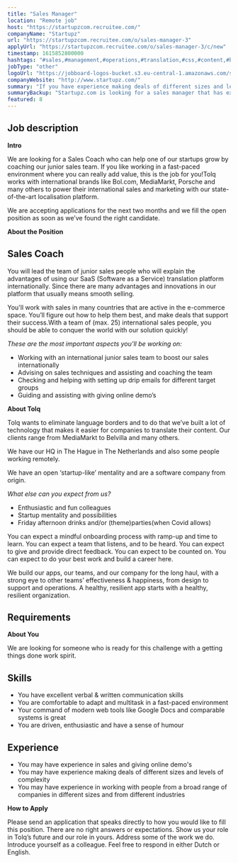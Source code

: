 ```yaml
---
title: "Sales Manager"
location: "Remote job"
host: "https://startupzcom.recruitee.com/"
companyName: "Startupz"
url: "https://startupzcom.recruitee.com/o/sales-manager-3"
applyUrl: "https://startupzcom.recruitee.com/o/sales-manager-3/c/new"
timestamp: 1615852800000
hashtags: "#sales,#management,#operations,#translation,#css,#content,#branding,#ui/ux,#marketing,#office"
jobType: "other"
logoUrl: "https://jobboard-logos-bucket.s3.eu-central-1.amazonaws.com/startupz-com"
companyWebsite: "http://www.startupz.com/"
summary: "If you have experience making deals of different sizes and levels of complexity, Startupz is looking for someone with your skillset."
summaryBackup: "Startupz.com is looking for a sales manager that has experience in: #sales, #css, #operations."
featured: 8
---
```


## Job description

**Intro**

We are looking for a Sales Coach who can help one of our startups grow by coaching our junior sales team. If you like working in a fast-paced environment where you can really add value, this is the job for you!Tolq works with international brands like Bol.com, MediaMarkt, Porsche and many others to power their international sales and marketing with our state-of-the-art localisation platform.

We are accepting applications for the next two months and we fill the open position as soon as we’ve found the right candidate.

**About the Position**

## Sales Coach

You will lead the team of junior sales people who will explain the advantages of using our SaaS (Software as a Service) translation platform internationally. Since there are many advantages and innovations in our platform that usually means smooth selling.

You'll work with sales in many countries that are active in the e-commerce space. You’ll figure out how to help them best, and make deals that support their success.With a team of (max. 25) international sales people, you should be able to conquer the world with our solution quickly!

_These are the most important aspects you’ll be working on:_

*   Working with an international junior sales team to boost our sales internationally
*   Advising on sales techniques and assisting and coaching the team
*   Checking and helping with setting up drip emails for different target groups
*   Guiding and assisting with giving online demo’s

**About Tolq**

Tolq wants to eliminate language borders and to do that we’ve built a lot of technology that makes it easier for companies to translate their content. Our clients range from MediaMarkt to Belvilla and many others.

We have our HQ in The Hague in The Netherlands and also some people working remotely.

We have an open ‘startup-like’ mentality and are a software company from origin.

_What else can you expect from us?_

*   Enthusiastic and fun colleagues
*   Startup mentality and possibilities
*   Friday afternoon drinks and/or (theme)parties(when Covid allows)

You can expect a mindful onboarding process with ramp-up and time to learn. You can expect a team that listens, and to be heard. You can expect to give and provide direct feedback. You can expect to be counted on. You can expect to do your best work and build a career here.

We build our apps, our teams, and our company for the long haul, with a strong eye to other teams’ effectiveness & happiness, from design to support and operations. A healthy, resilient app starts with a healthy, resilient organization.

## Requirements

**About You**

We are looking for someone who is ready for this challenge with a getting things done work spirit.

## Skills

*   You have excellent verbal & written communication skills
*   You are comfortable to adapt and multitask in a fast-paced environment
*   Your command of modern web tools like Google Docs and comparable systems is great
*   You are driven, enthusiastic and have a sense of humour

## Experience

*   You may have experience in sales and giving online demo's
*   You may have experience making deals of different sizes and levels of complexity
*   You may have experience in working with people from a broad range of companies in different sizes and from different industries


**How to Apply**

Please send an application that speaks directly to how you would like to fill this position. There are no right answers or expectations. Show us your role in Tolq’s future and our role in yours. Address some of the work we do. Introduce yourself as a colleague. Feel free to respond in either Dutch or English.
